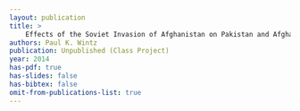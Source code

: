 ```yaml
---
layout: publication
title: > 
    Effects of the Soviet Invasion of Afghanistan on Pakistan and Afghanistan
authors: Paul K. Wintz
publication: Unpublished (Class Project)
year: 2014
has-pdf: true
has-slides: false
has-bibtex: false
omit-from-publications-list: true
---
```


